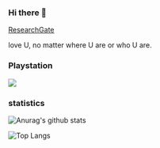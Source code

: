 ### Hi there 👋

[ResearchGate](https://www.researchgate.net/profile/Meng-Chen-49)

love U, no matter where U are or who U are.

### Playstation

<a href="https://psnprofiles.com/Scheuerbuerste"><img src="https://card.psnprofiles.com/1/Scheuerbuerste.png" border="0"></a>

<!--
**tincochan/tincochan** is a ✨ _special_ ✨ repository because its `README.md` (this file) appears on your GitHub profile.

Here are some ideas to get you started:

- 🔭 I’m currently working on ...
- 🌱 I’m currently learning ...
- 👯 I’m looking to collaborate on ...
- 🤔 I’m looking for help with ...
- 💬 Ask me about ...
- 📫 How to reach me: ...
- 😄 Pronouns: ...
- ⚡ Fun fact: ...
-->

### statistics

![Anurag's github stats](https://github-readme-stats.vercel.app/api?username=tincochan)

![Top Langs](https://github-readme-stats.vercel.app/api/top-langs/?username=tincochan&layout=compact)



